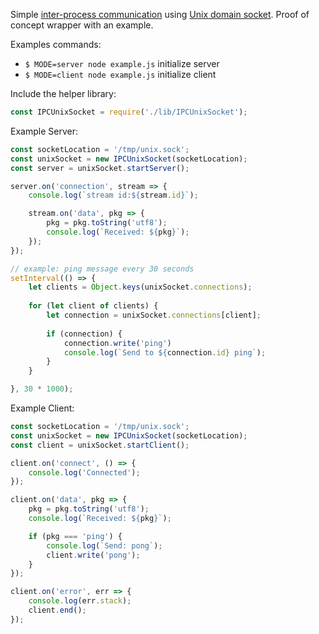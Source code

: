 Simple [inter-process communication][1] using [Unix domain socket][2].
Proof of concept wrapper with an example.

Examples commands:
- `$ MODE=server node example.js` initialize server
- `$ MODE=client node example.js` initialize client

Include the helper library:
```js
const IPCUnixSocket = require('./lib/IPCUnixSocket');
```

Example Server:
```js
const socketLocation = '/tmp/unix.sock';
const unixSocket = new IPCUnixSocket(socketLocation);
const server = unixSocket.startServer();

server.on('connection', stream => {
	console.log(`stream id:${stream.id}`);

	stream.on('data', pkg => {
		pkg = pkg.toString('utf8');
		console.log(`Received: ${pkg}`);
	});
});

// example: ping message every 30 seconds
setInterval(() => {
	let clients = Object.keys(unixSocket.connections);
	
	for (let client of clients) {
		let connection = unixSocket.connections[client];
		
		if (connection) {
			connection.write('ping')
			console.log(`Send to ${connection.id} ping`);
		}
	}

}, 30 * 1000);
```

Example Client:
```js
const socketLocation = '/tmp/unix.sock';
const unixSocket = new IPCUnixSocket(socketLocation);
const client = unixSocket.startClient();

client.on('connect', () => {
	console.log('Connected');
});

client.on('data', pkg => {
	pkg = pkg.toString('utf8');
	console.log(`Received: ${pkg}`);

	if (pkg === 'ping') {
		console.log(`Send: pong`);
		client.write('pong');
	}
});

client.on('error', err => {
	console.log(err.stack);
	client.end();
});
```

[1]:https://en.wikipedia.org/wiki/Inter-process_communication
[2]:https://en.wikipedia.org/wiki/Unix_domain_socket
